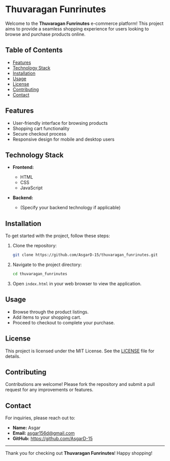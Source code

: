 # Thuvaragan Funrinutes

Welcome to the **Thuvaragan Funrinutes** e-commerce platform! This project aims to provide a seamless shopping experience for users looking to browse and purchase products online.

## Table of Contents

- [Features](#features)
- [Technology Stack](#technology-stack)
- [Installation](#installation)
- [Usage](#usage)
- [License](#license)
- [Contributing](#contributing)
- [Contact](#contact)

## Features

- User-friendly interface for browsing products
- Shopping cart functionality
- Secure checkout process
- Responsive design for mobile and desktop users

## Technology Stack

- **Frontend:**
  - HTML
  - CSS
  - JavaScript

- **Backend:**
  - (Specify your backend technology if applicable)

## Installation

To get started with the project, follow these steps:

1. Clone the repository:
   ```bash
   git clone https://github.com/AsgarD-15/thuvaragan_funrinutes.git
   ```
2. Navigate to the project directory:
   ```bash
   cd thuvaragan_funrinutes
   ```
3. Open `index.html` in your web browser to view the application.

## Usage

- Browse through the product listings.
- Add items to your shopping cart.
- Proceed to checkout to complete your purchase.

## License

This project is licensed under the MIT License. See the [LICENSE](LICENSE) file for details.

## Contributing

Contributions are welcome! Please fork the repository and submit a pull request for any improvements or features.

## Contact

For inquiries, please reach out to:
- **Name:** Asgar
- **Email:** asgar156d@gmail.com
- **GitHub:** https://github.com/AsgarD-15

---

Thank you for checking out **Thuvaragan Funrinutes**! Happy shopping!
